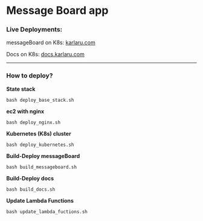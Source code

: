 # Message Board app

### Live Deployments:

messageBoard on K8s: [karlaru.com](https://karlaru.com)

Docs on K8s: [docs.karlaru.com](https://docs.karlaru.com)

<hr>

### How to deploy?

**State stack**

`bash deploy_base_stack.sh`

**ec2 with nginx**

`bash deploy_nginx.sh`

**Kubernetes (K8s) cluster**

`bash deploy_kubernetes.sh`

**Build-Deploy messageBoard**

`bash build_messageboard.sh`

**Build-Deploy docs**

`bash build_docs.sh`

**Update Lambda Functions**

`bash update_lambda_fuctions.sh`

